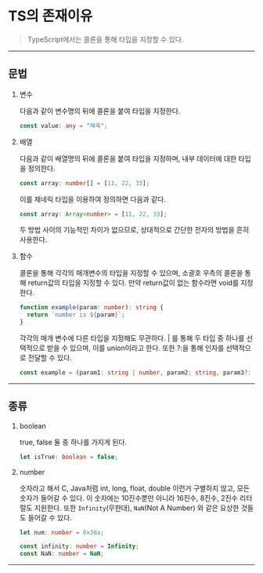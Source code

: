 # TS의 존재이유

> TypeScript에서는 콜론을 통해 타입을 지정할 수 있다.

---

## 문법

1. 변수

   다음과 같이 변수명의 뒤에 콜론을 붙여 타입을 지정한다.

   ```typescript
   const value: any = "재욱";
   ```

2. 배열

   다음과 같이 배열명의 뒤에 콜론을 붙여 타입을 지정하며, 내부 데이터에 대한 타입을 정의한다.

   ```typescript
   const array: number[] = [11, 22, 33];
   ```

   이를 제네릭 타입을 이용하여 정의하면 다음과 같다.

   ```typescript
   const array: Array<number> = [11, 22, 33];
   ```

   두 방법 사이의 기능적인 차이가 없으므로, 상대적으로 간단한 전자의 방법을 흔히 사용한다.

3. 함수

   콜론을 통해 각각의 매개변수의 타입을 지정할 수 있으며, 소괄호 우측의 콜론을 통해 return값의 타입을 지정할 수 있다. 만약 return값이 없는 함수라면 void를 지정한다.

   ```typescript
   function example(param: number): string {
     return `number is ${param}`;
   }
   ```

   각각의 매개 변수에 다른 타입을 지정해도 무관하다. | 를 통해 두 타입 중 하나를 선택적으로 받을 수 있으며, 이를 union이라고 한다. 또한 ?:을 통해 인자를 선택적으로 전달할 수 있다.

   ```typescript
   const example = (param1: string | number, param2: string, param3?: boolean): void => {};
   ```

---

## 종류

1. boolean

   true, false 둘 중 하나를 가지게 된다.

   ```typescript
   let isTrue: boolean = false;
   ```

2. number

   숫자라고 해서 C, Java처럼 int, long, float, double 이런거 구별하지 않고, 모든 숫자가 들어갈 수 있다. 이 숫자에는 10진수뿐만 아니라 16진수, 8진수, 2진수 리터럴도 지원한다. 또한 `Infinity`(무한대), `NaN`(Not A Number) 와 같은 요상한 것들도 들어갈 수 있다.

   ```typescript
   let num: number = 0x38a;

   const infinity: number = Infinity;
   const NaN: number = NaN;
   ```

---
